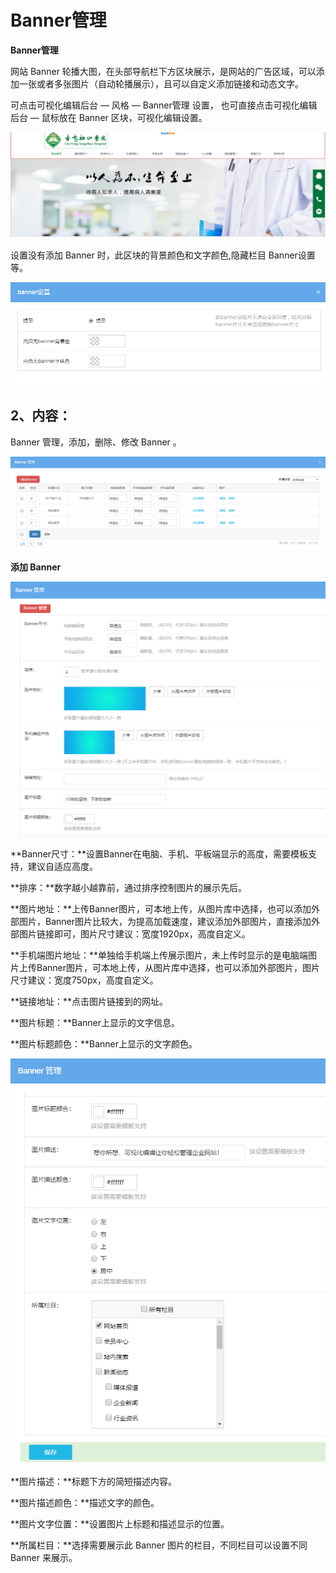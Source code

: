 # Banner管理

**Banner管理**

网站 Banner 轮播大图，在头部导航栏下方区块展示，是网站的广告区域，可以添加一张或者多张图片（自动轮播展示），且可以自定义添加链接和动态文字。

可点击可视化编辑后台 — 风格 — Banner管理 设置，
也可直接点击可视化编辑后台 — 鼠标放在 Banner 区块，可视化编辑设置。

![](assets/2019-12-30_00004.jpg)

设置没有添加 Banner 时，此区块的背景颜色和文字颜色,隐藏栏目 Banner设置等。

![图片关键词](assets/1550042490426702.png)

## **2、内容：**

Banner 管理，添加，删除、修改 Banner 。

![图片关键词](assets/1550042504159505.png)

**添加 Banner**

![图片关键词](assets/1550042516447598.png)

**Banner尺寸：**设置Banner在电脑、手机、平板端显示的高度，需要模板支持，建议自适应高度。

**排序：**数字越小越靠前，通过排序控制图片的展示先后。

**图片地址：**上传Banner图片，可本地上传，从图片库中选择，也可以添加外部图片，Banner图片比较大，为提高加载速度，建议添加外部图片，直接添加外部图片链接即可，图片尺寸建议：宽度1920px，高度自定义。

**手机端图片地址：**单独给手机端上传展示图片，未上传时显示的是电脑端图片上传Banner图片，可本地上传，从图片库中选择，也可以添加外部图片，图片尺寸建议：宽度750px，高度自定义。

**链接地址：**点击图片链接到的网址。

**图片标题：**Banner上显示的文字信息。

**图片标题颜色：**Banner上显示的文字颜色。

![图片关键词](assets/1550042532802067.png)

**图片描述：**标题下方的简短描述内容。

**图片描述颜色：**描述文字的颜色。

**图片文字位置：**设置图片上标题和描述显示的位置。

**所属栏目：**选择需要展示此 Banner 图片的栏目，不同栏目可以设置不同 Banner 来展示。